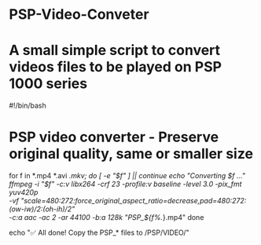 # PSP-Video-Conveter
# A small simple script to convert videos files to be played on PSP 1000 series
#!/bin/bash
# PSP video converter - Preserve original quality, same or smaller size

for f in *.mp4 *.avi *.mkv; do
  [ -e "$f" ] || continue
  echo "Converting $f ..."
  ffmpeg -i "$f" -c:v libx264 -crf 23 -profile:v baseline -level 3.0 -pix_fmt yuv420p \
  -vf "scale=480:272:force_original_aspect_ratio=decrease,pad=480:272:(ow-iw)/2:(oh-ih)/2" \
  -c:a aac -ac 2 -ar 44100 -b:a 128k "PSP_${f%.*}.mp4"
done

echo "✅ All done! Copy the PSP_* files to /PSP/VIDEO/"

